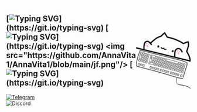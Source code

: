 <img align="right" width="150" src="https://github.com/AnnaVita1/AnnaVita1/blob/main/bongo-cat-typing.gif">\
[![Typing SVG](https://readme-typing-svg.herokuapp.com?font=Raleway&weight=700&size=14&pause=1000&color=580F7E&background=FF1EA000&width=400&lines=Hi+there!+Hallo+an+alle!+%D0%92%D1%81%D0%B5%D0%BC+%D0%BF%D1%80%D0%B8%D0%B2%D0%B5%D1%82!)](https://git.io/typing-svg)  
[![Typing SVG](https://readme-typing-svg.herokuapp.com?font=Raleway&weight=700&size=14&color=580F7E&multiline=true&repeat=false&height=70&lines=Welcome+to+my+GitHub+profile!;My+name+is+Anna%2C+I'm+currently+looking+for+a+position.;Below+is+my+actual+stack.)](https://git.io/typing-svg)  
<img src="https://github.com/AnnaVita1/AnnaVita1/blob/main/jf.png"/>  
[![Typing SVG](https://readme-typing-svg.herokuapp.com?font=Raleway&weight=700&size=14&pause=1000&color=580F7E&background=FF1EA000&width=500&lines=Ready+for+work!)](https://git.io/typing-svg)  
---
[![Telegram](https://img.shields.io/static/v1?label=Telegram&message=Please,+contact+me&color=blueviolet&style=for-the-badge)](https://t.me/AnnaVita1)  
![Discord](https://img.shields.io/discord/1111697970539270259?label=Discord&style=for-the-badge)
